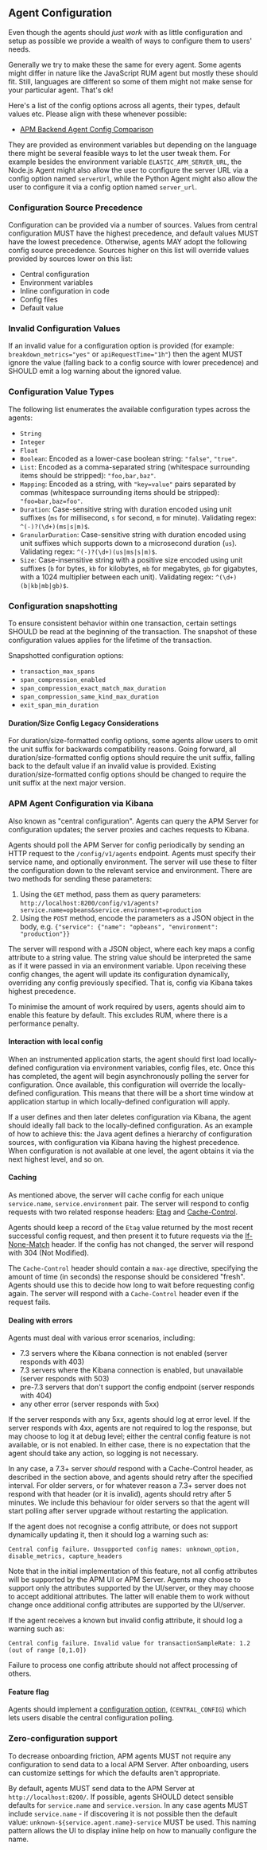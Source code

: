 ## Agent Configuration

Even though the agents should _just work_ with as little configuration and setup as possible we provide a wealth of ways to configure them to users' needs.

Generally we try to make these the same for every agent. Some agents might differ in nature like the JavaScript RUM agent but mostly these should fit. Still, languages are different so some of them might not make sense for your particular agent. That's ok!

Here's a list of the config options across all agents, their types, default values etc. Please align with these whenever possible:

- [APM Backend Agent Config Comparison](https://docs.google.com/spreadsheets/d/1JJjZotapacA3FkHc2sv_0wiChILi3uKnkwLTjtBmxwU/edit)

They are provided as environment variables but depending on the language there might be several feasible ways to let the user tweak them. For example besides the environment variable `ELASTIC_APM_SERVER_URL`, the Node.js Agent might also allow the user to configure the server URL via a config option named `serverUrl`, while the Python Agent might also allow the user to configure it via a config option named `server_url`.

### Configuration Source Precedence

Configuration can be provided via a number of sources. Values from central
configuration MUST have the highest precedence, and default values MUST have
the lowest precedence. Otherwise, agents MAY adopt the following config
source precedence. Sources higher on this list will override values provided
by sources lower on this list:

 - Central configuration
 - Environment variables
 - Inline configuration in code
 - Config files
 - Default value

### Invalid Configuration Values

If an invalid value for a configuration option is provided (for example:
`breakdown_metrics="yes"` or `apiRequestTime="1h"`) then the agent MUST ignore
the value (falling back to a config source with lower precedence) and SHOULD
emit a log warning about the ignored value.

### Configuration Value Types

The following list enumerates the available configuration types across the agents:

- `String`
- `Integer`
- `Float`
- `Boolean`: Encoded as a lower-case boolean string: `"false"`, `"true"`.
- `List`: Encoded as a comma-separated string (whitespace surrounding items should be stripped): `"foo,bar,baz"`.
- `Mapping`: Encoded as a string, with `"key=value"` pairs separated by commas (whitespace surrounding items should be stripped): `"foo=bar,baz=foo"`.
- `Duration`: Case-sensitive string with duration encoded using unit suffixes (`ms` for millisecond, `s` for second, `m` for minute). Validating regex: `^(-)?(\d+)(ms|s|m)$`.
- `GranularDuration`: Case-sensitive string with duration encoded using unit suffixes which supports down to a microsecond duration (`us`). Validating regex: `^(-)?(\d+)(us|ms|s|m)$`.
- `Size`: Case-insensitive string with a positive size encoded using unit suffixes (`b` for bytes, `kb` for kilobytes, `mb` for megabytes, `gb` for gigabytes, with a 1024 multiplier between each unit). Validating regex: `^(\d+)(b|kb|mb|gb)$`.


### Configuration snapshotting

To ensure consistent behavior within one transaction,
certain settings SHOULD be read at the beginning of the transaction.
The snapshot of these configuration values applies for the lifetime of the
transaction.

Snapshotted configuration options:

 * `transaction_max_spans`
 * `span_compression_enabled`
 * `span_compression_exact_match_max_duration`
 * `span_compression_same_kind_max_duration`
 * `exit_span_min_duration`
 

#### Duration/Size Config Legacy Considerations

For duration/size-formatted config options, some agents allow users to omit the unit
suffix for backwards compatibility reasons. Going forward, all
duration/size-formatted config options should require the unit suffix, falling back
to the default value if an invalid value is provided.  Existing
duration/size-formatted config options should be changed to require the unit suffix
at the next major version.

### APM Agent Configuration via Kibana

Also known as "central configuration". Agents can query the APM Server for configuration updates; the server proxies and caches requests to Kibana.

Agents should poll the APM Server for config periodically by sending an HTTP request to the `/config/v1/agents` endpoint. Agents must specify their service name, and optionally environment. The server will use these to filter the configuration down to the relevant service and environment. There are two methods for sending these parameters:

1. Using the `GET` method, pass them as query parameters: `http://localhost:8200/config/v1/agents?service.name=opbeans&service.environment=production`
2. Using the `POST` method, encode the parameters as a JSON object in the body, e.g. `{"service": {"name": "opbeans", "environment": "production"}}`

The server will respond with a JSON object, where each key maps a config attribute to a string value. The string value should be interpreted the same as if it were passed in via an environment variable. Upon receiving these config changes, the agent will update its configuration dynamically, overriding any config previously specified. That is, config via Kibana takes highest precedence.

To minimise the amount of work required by users, agents should aim to enable this feature by default. This excludes RUM, where there is a performance penalty.

#### Interaction with local config

When an instrumented application starts, the agent should first load locally-defined configuration via environment variables, config files, etc. Once this has completed, the agent will begin asynchronously polling the server for configuration. Once available, this configuration will override the locally-defined configuration. This means that there will be a short time window at application startup in which locally-defined configuration will apply.

If a user defines and then later deletes configuration via Kibana, the agent should ideally fall back to the locally-defined configuration. As an example of how to achieve this: the Java agent defines a hierarchy of configuration sources, with configuration via Kibana having the highest precedence. When configuration is not available at one level, the agent obtains it via the next highest level, and so on.

#### Caching

As mentioned above, the server will cache config for each unique `service.name`, `service.environment` pair. The server will respond to config requests with two related response headers: [Etag](https://developer.mozilla.org/en-US/docs/Web/HTTP/Headers/ETag) and [Cache-Control](https://developer.mozilla.org/en-US/docs/Web/HTTP/Headers/Cache-Control).

Agents should keep a record of the `Etag` value returned by the most recent successful config request, and then present it to future requests via the [If-None-Match](https://developer.mozilla.org/en-US/docs/Web/HTTP/Headers/If-None-Match) header. If the config has not changed, the server will respond with 304 (Not Modified).

The `Cache-Control` header should contain a `max-age` directive, specifying the amount of time (in seconds) the response should be considered "fresh". Agents should use this to decide how long to wait before requesting config again. The server will respond with a `Cache-Control` header even if the request fails.

#### Dealing with errors

Agents must deal with various error scenarios, including:

 - 7.3 servers where the Kibana connection is not enabled (server responds with 403)
 - 7.3 servers where the Kibana connection is enabled, but unavailable (server responds with 503)
 - pre-7.3 servers that don't support the config endpoint (server responds with 404)
 - any other error (server responds with 5xx)

If the server responds with any 5xx, agents should log at error level. If the server responds with 4xx, agents are not required to log the response, but may choose to log it at debug level; either the central config feature is not available, or is not enabled. In either case, there is no expectation that the agent should take any action, so logging is not necessary.

In any case, a 7.3+ server _should_ respond with a Cache-Control header, as described in the section above, and agents should retry after the specified interval. For older servers, or for whatever reason a 7.3+ server does not respond with that header (or it is invalid), agents should retry after 5 minutes. We include this behaviour for older servers so that the agent will start polling after server upgrade without restarting the application.

If the agent does not recognise a config attribute, or does not support dynamically updating it, then it should log a warning such as:

```
Central config failure. Unsupported config names: unknown_option, disable_metrics, capture_headers
```

Note that in the initial implementation of this feature, not all config attributes will be supported by the APM UI or APM Server. Agents may choose to support only the attributes supported by the UI/server, or they may choose to accept additional attributes. The latter will enable them to work without change once additional config attributes are supported by the UI/server.

If the agent receives a known but invalid config attribute, it should log a warning such as:

```
Central config failure. Invalid value for transactionSampleRate: 1.2 (out of range [0,1.0])
```

Failure to process one config attribute should not affect processing of others.

#### Feature flag

Agents should implement a [configuration option](https://docs.google.com/spreadsheets/d/1JJjZotapacA3FkHc2sv_0wiChILi3uKnkwLTjtBmxwU), (`CENTRAL_CONFIG`) which lets users disable the central configuration polling.

### Zero-configuration support

To decrease onboarding friction,
APM agents MUST not require any configuration to send data to a local APM Server.
After onboarding, users can customize settings for which the defaults aren't appropriate.

By default, agents MUST send data to the APM Server at `http://localhost:8200/`.
If possible, agents SHOULD detect sensible defaults for `service.name` and `service.version`.
In any case agents MUST include `service.name` - if discovering it is not possible then the default value: `unknown-${service.agent.name}-service` MUST be used.
This naming pattern allows the UI to display inline help on how to manually configure the name.
